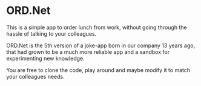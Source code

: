 # ORD.Net

This is a simple app to order lunch from work, without going through the hassle of talking to your colleagues.

ORD.Net is the 5th version of a joke-app born in our company 13 years ago, that had grown to be a much more reliable app and a sandbox for experimenting new knowledge.

You are free to clone the code, play around and maybe modify it to match your colleagues needs.
